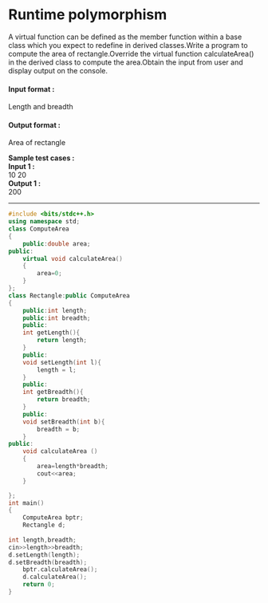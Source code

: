 # Runtime polymorphism

A virtual function can be defined as the member function within a base class which you expect to redefine in derived classes.Write a program to compute the area of rectangle.Override the virtual function calculateArea() in the derived class to compute the area.Obtain the input from user and display output on the console.

#### Input format :
Length and breadth

#### Output format :
Area of rectangle

**Sample test cases :<br>
Input 1 :<br>**
10 20<br>
**Output 1 :<br>**
200


-------------------------------------------------------------------------------------------------------------------------------------------------------------------

```cpp
#include <bits/stdc++.h> 
using namespace std; 
class ComputeArea 
{ 
    public:double area;
public: 
	virtual void calculateArea() 
	{ 
	    area=0;
	} 
}; 
class Rectangle:public ComputeArea 
{ 
    public:int length;
    public:int breadth;
    public:
    int getLength(){
        return length;
    }
    public:
    void setLength(int l){
        length = l;
    }
    public:
    int getBreadth(){
        return breadth;
    }
    public:
    void setBreadth(int b){
        breadth = b;
    }
public: 
	void calculateArea () 
	{ 
	    area=length*breadth;
	    cout<<area;
	} 

}; 
int main() 
{ 
	ComputeArea bptr; 
	Rectangle d; 
	
int length,breadth;
cin>>length>>breadth;
d.setLength(length);
d.setBreadth(breadth);
	bptr.calculateArea(); 
	d.calculateArea();
	return 0; 
} 

````
